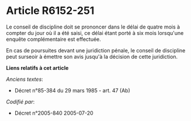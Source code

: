 # Article R6152-251

Le conseil de discipline doit se prononcer dans le délai de quatre mois à compter du jour où il a été saisi, ce délai étant
porté à six mois lorsqu'une enquête complémentaire est effectuée.

En cas de poursuites devant une juridiction pénale, le conseil de discipline peut surseoir à émettre son avis jusqu'à la
décision de cette juridiction.

**Liens relatifs à cet article**

_Anciens textes_:

  - Décret n°85-384 du 29 mars 1985 - art. 47 (Ab)

_Codifié par_:

  - Décret n°2005-840 2005-07-20
